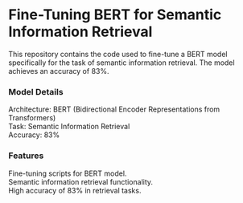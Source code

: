 # Fine-Tuning BERT for Semantic Information Retrieval

This repository contains the code used to fine-tune a BERT model specifically for the task of semantic information retrieval. The model achieves an accuracy of 83%.

### Model Details
Architecture: BERT (Bidirectional Encoder Representations from Transformers) <br>
Task: Semantic Information Retrieval <br>
Accuracy: 83% <br>

### Features
Fine-tuning scripts for BERT model. <br>
Semantic information retrieval functionality. <br>
High accuracy of 83% in retrieval tasks. <br>
